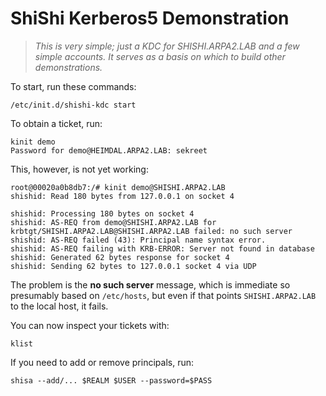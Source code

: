 # ShiShi Kerberos5 Demonstration

> *This is very simple; just a KDC for SHISHI.ARPA2.LAB and a few
> simple accounts.  It serves as a basis on which to build
> other demonstrations.*

To start, run these commands:

    /etc/init.d/shishi-kdc start

To obtain a ticket, run:

    kinit demo
    Password for demo@HEIMDAL.ARPA2.LAB: sekreet

This, however, is not yet working:

```
root@00020a0b8db7:/# kinit demo@SHISHI.ARPA2.LAB
shishid: Read 180 bytes from 127.0.0.1 on socket 4

shishid: Processing 180 bytes on socket 4
shishid: AS-REQ from demo@SHISHI.ARPA2.LAB for krbtgt/SHISHI.ARPA2.LAB@SHISHI.ARPA2.LAB failed: no such server
shishid: AS-REQ failed (43): Principal name syntax error.
shishid: AS-REQ failing with KRB-ERROR: Server not found in database
shishid: Generated 62 bytes response for socket 4
shishid: Sending 62 bytes to 127.0.0.1 socket 4 via UDP
```

The problem is the **no such server** message, which is
immediate so presumably based on `/etc/hosts`, but even
if that points `SHISHI.ARPA2.LAB` to the local host, it
fails.

You can now inspect your tickets with:

    klist

If you need to add or remove principals, run:

    shisa --add/... $REALM $USER --password=$PASS



